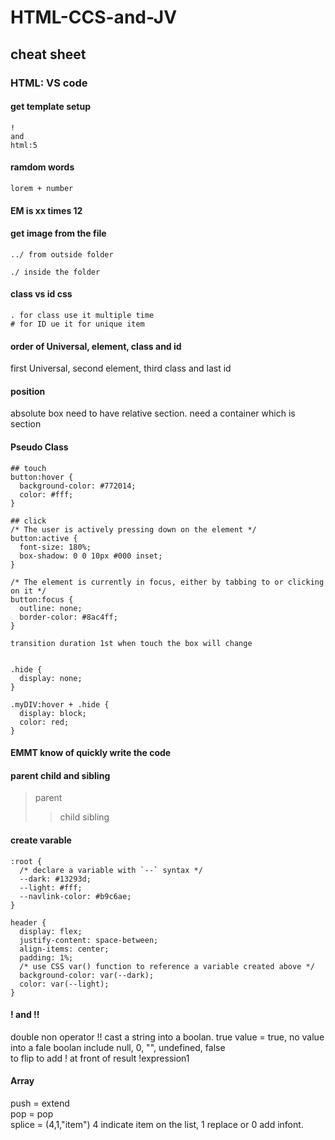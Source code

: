 # HTML-CCS-and-JV
## cheat sheet

### HTML: VS code
#### get template setup
```
!
and
html:5
```

#### ramdom words
```
lorem + number
```

#### EM is xx times 12

#### get image from the file
```
../ from outside folder

./ inside the folder
```
#### class vs id css
```
. for class use it multiple time
# for ID ue it for unique item
```

#### order of Universal, element, class and id
first Universal, second element, third class and last id

#### position
absolute box need to have relative section. need a container which is section

#### Pseudo Class
```
## touch
button:hover {
  background-color: #772014;
  color: #fff;
}

## click
/* The user is actively pressing down on the element */
button:active {
  font-size: 180%;
  box-shadow: 0 0 10px #000 inset;
}

/* The element is currently in focus, either by tabbing to or clicking on it */
button:focus {
  outline: none;
  border-color: #8ac4ff;
}

transition duration 1st when touch the box will change
```

```

.hide {
  display: none;
}

.myDIV:hover + .hide {
  display: block;
  color: red;
}
```

#### EMMT know of quickly write the code

#### parent child and sibling
>parent<br/>
 >> child
 >> sibling

#### create varable 
```
:root {
  /* declare a variable with `--` syntax */
  --dark: #13293d;
  --light: #fff;
  --navlink-color: #b9c6ae;
}

header {
  display: flex;
  justify-content: space-between;
  align-items: center;
  padding: 1%;
  /* use CSS var() function to reference a variable created above */
  background-color: var(--dark);
  color: var(--light);
}

```

#### ! and !!

double non operator !! cast a string into a boolan. true value = true, no value into a fale boolan  include null, 0, "", undefined, false<br />
to flip to add ! at front of result !expression1 


#### Array

push = extend <br />
pop = pop <br />
splice = (4,1,"item") 4 indicate item on the list, 1 replace or 0 add infont.
